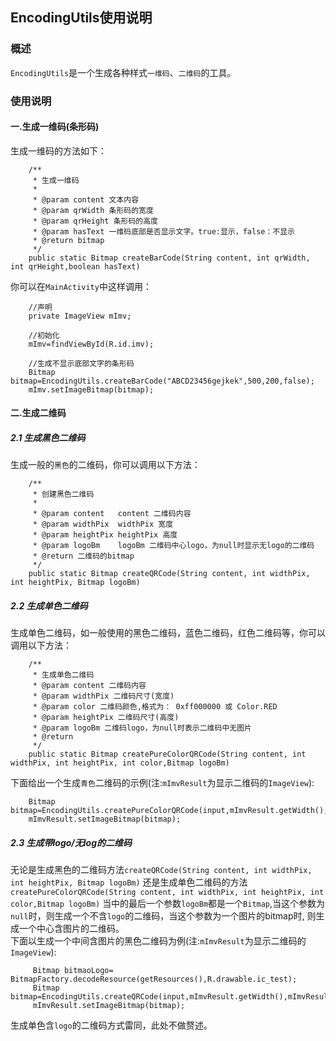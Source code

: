 ## EncodingUtils使用说明

### 概述
`EncodingUtils`是一个生成各种样式`一维码`、`二维码`的工具。

### 使用说明
#### 一.生成一维码(条形码)
生成一维码的方法如下：
```
    /**
     * 生成一维码
     *
     * @param content 文本内容
     * @param qrWidth 条形码的宽度
     * @param qrHeight 条形码的高度
     * @param hasText 一维码底部是否显示文字。true:显示，false：不显示
     * @return bitmap
     */
    public static Bitmap createBarCode(String content, int qrWidth, int qrHeight,boolean hasText)
```
你可以在`MainActivity`中这样调用：
```
    //声明
    private ImageView mImv;
    
    //初始化
    mImv=findViewById(R.id.imv);
    
    //生成不显示底部文字的条形码
    Bitmap bitmap=EncodingUtils.createBarCode("ABCD23456gejkek",500,200,false);
    mImv.setImageBitmap(bitmap);
```
#### 二.生成二维码
##### 2.1 生成黑色二维码
生成一般的`黑色`的二维码，你可以调用以下方法：
```
    /**
     * 创建黑色二维码
     *
     * @param content   content 二维码内容
     * @param widthPix  widthPix 宽度
     * @param heightPix heightPix 高度
     * @param logoBm    logoBm 二维码中心logo，为null时显示无logo的二维码
     * @return 二维码的bitmap
     */
    public static Bitmap createQRCode(String content, int widthPix, int heightPix, Bitmap logoBm) 
```
##### 2.2 生成单色二维码
生成单色二维码，如一般使用的黑色二维码，蓝色二维码，红色二维码等，你可以调用以下方法：
```
    /**
     * 生成单色二维码
     * @param content 二维码内容
     * @param widthPix 二维码尺寸(宽度)
     * @param color 二维码颜色,格式为： 0xff000000 或 Color.RED
     * @param heightPix 二维码尺寸(高度)
     * @param logoBm 二维码logo，为null时表示二维码中无图片
     * @return
     */
    public static Bitmap createPureColorQRCode(String content, int widthPix, int heightPix, int color,Bitmap logoBm)
```
下面给出一个生成`青色`二维码的示例(注:`mImvResult`为显示二维码的`ImageView`):
```
    Bitmap bitmap=EncodingUtils.createPureColorQRCode(input,mImvResult.getWidth(),mImvResult.getHeight(),0xff0c9f11,null);
    mImvResult.setImageBitmap(bitmap);
```
##### 2.3 生成带logo/无log的二维码
无论是生成黑色的二维码方法`createQRCode(String content, int widthPix, int heightPix, Bitmap logoBm)`
还是生成单色二维码的方法`createPureColorQRCode(String content, int widthPix, int heightPix, int color,Bitmap logoBm)`
当中的最后一个参数`logoBm`都是一个`Bitmap`,当这个参数为`null`时，则生成一个不含`logo`的二维码，当这个参数为一个图片的bitmap时,
则生成一个中心含图片的二维码。  
下面以生成一个中间含图片的黑色二维码为例(注:`mImvResult`为显示二维码的`ImageView`):
```
     Bitmap bitmaoLogo= BitmapFactory.decodeResource(getResources(),R.drawable.ic_test);
     Bitmap bitmap=EncodingUtils.createQRCode(input,mImvResult.getWidth(),mImvResult.getHeight(),bitmaoLogo);
     mImvResult.setImageBitmap(bitmap);
```
生成单色含`logo`的二维码方式雷同，此处不做赘述。

